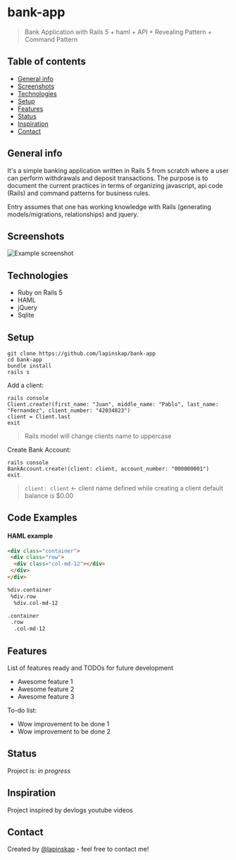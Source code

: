 # bank-app

> Bank Application with Rails 5 + haml + API + Revealing Pattern + Command Pattern

## Table of contents
* [General info](#general-info)
* [Screenshots](#screenshots)
* [Technologies](#technologies)
* [Setup](#setup)
* [Features](#features)
* [Status](#status)
* [Inspiration](#inspiration)
* [Contact](#contact)

## General info
It's a simple banking application written in Rails 5 from scratch where a user can perform withdrawals and deposit transactions. The purpose is to document the current practices in terms of organizing javascript, api code (Rails) and command patterns for business rules.

Entry assumes that one has working knowledge with Rails (generating models/migrations, relationships) and jquery.

## Screenshots
![Example screenshot](./img/screenshot.png)

## Technologies
* Ruby on Rails 5
* HAML
* jQuery
* Sqlite

## Setup

 ```
 git clone https://github.com/lapinskap/bank-app
 cd bank-app
 bundle install
 rails s
 ```
 
 Add a client:
 ```
 rails console
 Client.create!(first_name: "Juan", middle_name: "Pablo", last_name: "Fernandez", client_number: "42034823") 
 client = Client.last
 exit
 ```
 > Rails model will change clients name to uppercase 
 
 Create Bank Account:
 ```
 rails console
 BankAccount.create!(client: client, account_number: "000000001")
 exit
 ```
> `client: client` <- client name defined while creating a client
> default balance is $0.00

## Code Examples
#### HAML example
```html
<div class="container">
 <div class="row">
  <div class="col-md-12"></div>
 </div>
</div>

%div.container
 %div.row
  %div.col-md-12

.container
 .row
  .col-md-12
```

## Features
List of features ready and TODOs for future development
* Awesome feature 1
* Awesome feature 2
* Awesome feature 3

To-do list:
* Wow improvement to be done 1
* Wow improvement to be done 2

## Status
Project is: _in progress_

## Inspiration
Project inspired by devlogs youtube videos

## Contact
Created by [@lapinskap](https://www.facebook.com/paulina.lapinska99) - feel free to contact me!
